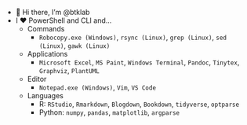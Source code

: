 - 👋 Hi there, I’m @btklab
- I ❤️ PowerShell and CLI and...
    - Commands
        - `Robocopy.exe (Windows)`, `rsync (Linux)`, `grep (Linux)`, `sed (Linux)`, `gawk (Linux)`
    - Applications
        - `Microsoft Excel`, `MS Paint`, `Windows Terminal`, `Pandoc`, `Tinytex`, `Graphviz`, `PlantUML`
    - Editor
        - `Notepad.exe (Windows)`, `Vim`, `VS Code`
    - Languages
        - R: `RStudio`, `Rmarkdown`, `Blogdown`, `Bookdown`, `tidyverse`, `optparse`
        - Python: `numpy`, `pandas`, `matplotlib`, `argparse`

<!---
btklab/btklab is a ✨ special ✨ repository because its `README.md` (this file) appears on your GitHub profile.
You can click the Preview link to take a look at your changes.
--->
